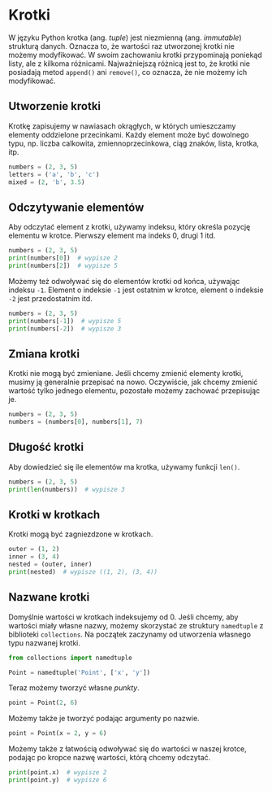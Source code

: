 # Krotki

W języku Python krotka (ang. *tuple*) jest niezmienną (ang. *immutable*) strukturą danych. Oznacza to, że wartości raz utworzonej krotki nie możemy modyfikować. W swoim zachowaniu krotki przypominają poniekąd listy, ale z kilkoma różnicami. Najważniejszą różnicą jest to, że krotki nie posiadają metod `append()` ani `remove()`, co oznacza, że nie możemy ich modyfikować.

## Utworzenie krotki

Krotkę zapisujemy w nawiasach okrągłych, w których umieszczamy elementy oddzielone przecinkami. Każdy element może być dowolnego typu, np. liczba calkowita, zmiennoprzecinkowa, ciąg znaków, lista, krotka, itp.

```python
numbers = (2, 3, 5)
letters = ('a', 'b', 'c')
mixed = (2, 'b', 3.5)
```

## Odczytywanie elementów

Aby odczytać element z krotki, używamy indeksu, który określa pozycję elementu w krotce. Pierwszy element ma indeks 0, drugi 1 itd.

```python
numbers = (2, 3, 5)
print(numbers[0])  # wypisze 2
print(numbers[2])  # wypisze 5
```

Możemy też odwoływać się do elementów krotki od końca, używając indeksu `-1`. Element o indeksie `-1` jest ostatnim w krotce, element o indeksie `-2` jest przedostatnim itd.

```python
numbers = (2, 3, 5)
print(numbers[-1])  # wypisze 5
print(numbers[-2])  # wypisze 3
```

## Zmiana krotki

Krotki nie mogą być zmieniane. Jeśli chcemy zmienić elementy krotki, musimy ją generalnie przepisać na nowo. Oczywiście, jak chcemy zmienić wartość tylko jednego elementu, pozostałe możemy zachować przepisując je.

```python
numbers = (2, 3, 5)
numbers = (numbers[0], numbers[1], 7)
```

## Długość krotki

Aby dowiedzieć się ile elementów ma krotka, używamy funkcji `len()`.

```python
numbers = (2, 3, 5)
print(len(numbers))  # wypisze 3
```

## Krotki w krotkach

Krotki mogą być zagniezdzone w krotkach.

```python
outer = (1, 2)
inner = (3, 4)
nested = (outer, inner)
print(nested)  # wypisze ((1, 2), (3, 4))
```

## Nazwane krotki

Domyślnie wartości w krotkach indeksujemy od 0. Jeśli chcemy, aby wartości miały własne nazwy, możemy skorzystać ze struktury `namedtuple` z biblioteki `collections`. Na początek zaczynamy od utworzenia własnego typu nazwanej krotki.

```python
from collections import namedtuple

Point = namedtuple('Point', ['x', 'y'])
```

Teraz możemy tworzyć własne *punkty*.

```python
point = Point(2, 6)
```

Możemy także je tworzyć podając argumenty po nazwie.

```python
point = Point(x = 2, y = 6)
```

Możemy także z łatwością odwoływać się do wartości w naszej krotce, podając po kropce nazwę wartości, którą chcemy odczytać.

```python
print(point.x)  # wypisze 2
print(point.y)  # wypisze 6
```
